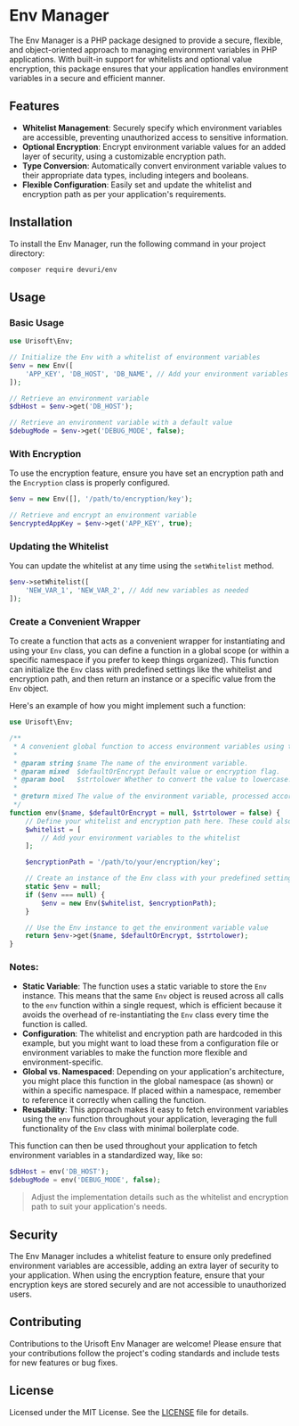 # Env Manager

The Env Manager is a PHP package designed to provide a secure, flexible, and object-oriented approach to managing environment variables in PHP applications. With built-in support for whitelists and optional value encryption, this package ensures that your application handles environment variables in a secure and efficient manner.

## Features

- **Whitelist Management**: Securely specify which environment variables are accessible, preventing unauthorized access to sensitive information.
- **Optional Encryption**: Encrypt environment variable values for an added layer of security, using a customizable encryption path.
- **Type Conversion**: Automatically convert environment variable values to their appropriate data types, including integers and booleans.
- **Flexible Configuration**: Easily set and update the whitelist and encryption path as per your application's requirements.

## Installation

To install the Env Manager, run the following command in your project directory:

```bash
composer require devuri/env
```

## Usage

### Basic Usage

```php
use Urisoft\Env;

// Initialize the Env with a whitelist of environment variables
$env = new Env([
    'APP_KEY', 'DB_HOST', 'DB_NAME', // Add your environment variables here
]);

// Retrieve an environment variable
$dbHost = $env->get('DB_HOST');

// Retrieve an environment variable with a default value
$debugMode = $env->get('DEBUG_MODE', false);
```

### With Encryption

To use the encryption feature, ensure you have set an encryption path and the `Encryption` class is properly configured.

```php
$env = new Env([], '/path/to/encryption/key');

// Retrieve and encrypt an environment variable
$encryptedAppKey = $env->get('APP_KEY', true);
```

### Updating the Whitelist

You can update the whitelist at any time using the `setWhitelist` method.

```php
$env->setWhitelist([
    'NEW_VAR_1', 'NEW_VAR_2', // Add new variables as needed
]);
```
### Create a Convenient Wrapper

To create a function that acts as a convenient wrapper for instantiating and using your `Env` class, you can define a function in a global scope (or within a specific namespace if you prefer to keep things organized). This function can initialize the `Env` class with predefined settings like the whitelist and encryption path, and then return an instance or a specific value from the `Env` object.

Here's an example of how you might implement such a function:

```php
use Urisoft\Env;

/**
 * A convenient global function to access environment variables using the Env class.
 *
 * @param string $name The name of the environment variable.
 * @param mixed  $defaultOrEncrypt Default value or encryption flag.
 * @param bool   $strtolower Whether to convert the value to lowercase.
 *
 * @return mixed The value of the environment variable, processed according to the Env class logic.
 */
function env($name, $defaultOrEncrypt = null, $strtolower = false) {
    // Define your whitelist and encryption path here. These could also be fetched from a configuration file or another source.
    $whitelist = [
        // Add your environment variables to the whitelist
    ];

    $encryptionPath = '/path/to/your/encryption/key';

    // Create an instance of the Env class with your predefined settings
    static $env = null;
    if ($env === null) {
        $env = new Env($whitelist, $encryptionPath);
    }

    // Use the Env instance to get the environment variable value
    return $env->get($name, $defaultOrEncrypt, $strtolower);
}
```

### Notes:

- **Static Variable**: The function uses a static variable to store the `Env` instance. This means that the same `Env` object is reused across all calls to the `env` function within a single request, which is efficient because it avoids the overhead of re-instantiating the `Env` class every time the function is called.
- **Configuration**: The whitelist and encryption path are hardcoded in this example, but you might want to load these from a configuration file or environment variables to make the function more flexible and environment-specific.
- **Global vs. Namespaced**: Depending on your application's architecture, you might place this function in the global namespace (as shown) or within a specific namespace. If placed within a namespace, remember to reference it correctly when calling the function.
- **Reusability**: This approach makes it easy to fetch environment variables using the `env` function throughout your application, leveraging the full functionality of the `Env` class with minimal boilerplate code.

This function can then be used throughout your application to fetch environment variables in a standardized way, like so:

```php
$dbHost = env('DB_HOST');
$debugMode = env('DEBUG_MODE', false);
```

> Adjust the implementation details such as the whitelist and encryption path to suit your application's needs.

## Security

The Env Manager includes a whitelist feature to ensure only predefined environment variables are accessible, adding an extra layer of security to your application. When using the encryption feature, ensure that your encryption keys are stored securely and are not accessible to unauthorized users.

## Contributing

Contributions to the Urisoft Env Manager are welcome! Please ensure that your contributions follow the project's coding standards and include tests for new features or bug fixes.

## License

Licensed under the MIT License. See the [LICENSE](LICENSE) file for details.
